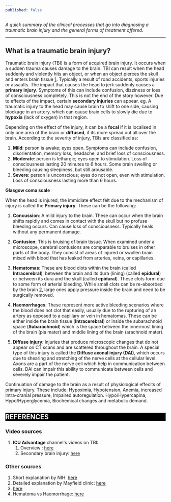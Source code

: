 ```yaml
---
published: false
---
```

_A quick summary of the clinical processes that go into diagnosing a traumatic brain injury and the general forms of treatment offered._

---

## What is a traumatic brain injury?

Traumatic brain injury (TBI) is a form of acquired brain injury. It occurs when a sudden trauma causes damage to the brain. TBI can result when the head suddenly and violently hits an object, or when an object pierces the skull and enters brain tissue [1](https://www.ninds.nih.gov/Disorders/All-Disorders/Traumatic-Brain-Injury-Information-Page). Typically a result of road accidents, sports injuries or assaults. The impact that causes the head to jerk suddenly causes a **primary injury**. Symptoms of this can include confusion, dizziness or loss of consciousness completely. This is not the end of the story however. Due to effects of the impact, certain **secondary injuries** can appear. eg. A traumatic injury to the head may cause brain to shift to one side, causing blockage in an artery, which can cause brain cells to slowly die due to **hypoxia** (lack of oxygen) in that region. 

Depending on the effect of the injury, it can be a **focal** if it is localised in only one area of the brain or **diffused**, if its more spread out all over the brain. According to the severity of injury, TBIs are classified as:

  1. **Mild**: person is awake; eyes open. Symptoms can include confusion, disorientation, memory loss, headache, and brief loss of consciousness.
  2. **Moderate**: person is lethargic; eyes open to stimulation. Loss of consciousness lasting 20 minutes to 6 hours. Some brain swelling or bleeding causing sleepiness, but still arousable.
  3. **Severe**: person is unconscious; eyes do not open, even with stimulation. Loss of consciousness lasting more than 6 hours.

**Glasgow coma scale**

When the head is injured, the immidiate effect felt due to the mechanism of injury is called the **Primary injury**. These can be the following:

  1. **Concussion**: A mild injury to the brain. These can occur when the brain shifts rapidly and comes in contact with the skull but no profuse bleeding occurs. Can cause loss of consciousness. Typically heals without any permanent damage.
  
  2. **Contusion**: This is bruising of brain tissue. When examined under a microscope, cerebral contusions are comparable to bruises in other parts of the body. They consist of areas of injured or swollen brain mixed with blood that has leaked from arteries, veins, or capillaries.
  
  3. **Hematomas**: These are blood clots within the brain (called **Intracerebral**), between the brain and its dura (lining) (called **epidural**) or between its dura and the skull (called **epidural**). These clots form due to some form of arterial bleeding. While small clots can be re-absorbed by the brain [2](https://mayfieldclinic.com/pe-tbi.htm), large ones apply pressure inside the brain and need to be surgically removed.
  
  4. **Haemorrhages**: These represent more active bleeding scenarios where the blood does not clot that easily, usually due to the rupturing of an artery as opposed to a capillary or vein in hematomas. These can be either inside the brain tissue (**Intracerebral**) or inside the subarachnoid space (**Subarachnoid**) which is the space between the innermost lining of the brain (pia mater) and middle lining of the brain (arachnoid mater).
  
  5. **Diffuse injury**: Injuries that produce microscopic changes that do not appear on CT scans and are scattered throughout the brain. A special type of this injury is called the **Diffuse axonal injury (DAI)**, which occurs due to shearing and stretching of the nerve cells at the cellular level. Axons are a part of the nerve cell which help in communication between cells. DAI can impair this ability to communicate between cells and severely impair the patient.
  
Continuation of damage to the brain as a result of physiological effecits of primary injury. These include: Hypoximia, Hypotension, Anemia, increased Intra-cranial pressure, Impaired autoregulation. Hypo/Hypercapina, Hypo/Hyperglycemia, Biochemical changes and metabolic demand.

<h2 style="background-color:black; color:white">REFERENCES</h2>

<h3 style="text-align:left">Video sources</h3>

1. **ICU Advantage** channel's videos on TBI:
	1. Overview : [here](https://www.youtube.com/watch?v=i7GidKRUzrY)
    2. Secondary brain injury: [here]()

<h3 style="text-align:left">Other sources</h3>

1. Short explanation by NIH: [here](https://www.ninds.nih.gov/Disorders/All-Disorders/Traumatic-Brain-Injury-Information-Page)
2. Detailed explanation by Mayfield clinic: [here](https://mayfieldclinic.com/pe-tbi.htm)
3. [here](https://www.aans.org/Patients/Neurosurgical-Conditions-and-Treatments/Traumatic-Brain-Injury)
4. Hematoma vs Haemorrhage: [here](https://www.emedicinehealth.com/hematoma_vs_hemorrhage/article_em.htm)
